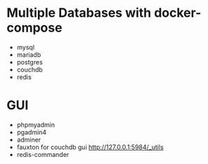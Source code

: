 # Multiple Databases with docker-compose
- mysql
- mariadb
- postgres
- couchdb
- redis

# GUI
- phpmyadmin
- pgadmin4
- adminer
- fauxton for couchdb gui http://127.0.0.1:5984/_utils
- redis-commander
